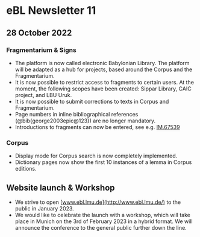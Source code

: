 # eBL Newsletter 11

## 28 October 2022

### Fragmentarium & Signs

- The platform is now called electronic Babylonian Library. The platform will be adapted as a hub for projects, based around the Corpus and the Fragmentarium.
- It is now possible to restrict access to fragments to certain users. At the moment, the following scopes have been created: Sippar Library, CAIC project, and LBU Uruk.
- It is now possible to submit corrections to texts in Corpus and Fragmentarium.
- Page numbers in inline bibliographical references (@bib{george2003epic@123}) are no longer mandatory.
- Introductions to fragments can now be entered, see e.g. [IM.67539](https://www.ebl.lmu.de/fragmentarium/IM.67539)

### Corpus

- Display mode for Corpus search is now completely implemented.
- Dictionary pages now show the first 10 instances of a lemma in Corpus editions.

## Website launch & Workshop

- We strive to open [www.ebl.lmu.de](http://www.ebl.lmu.de/) to the public in January 2023.
- We would like to celebrate the launch with a workshop, which will take place in Munich on the 3rd of February 2023 in a hybrid format. We will announce the conference to the general public further down the line.
